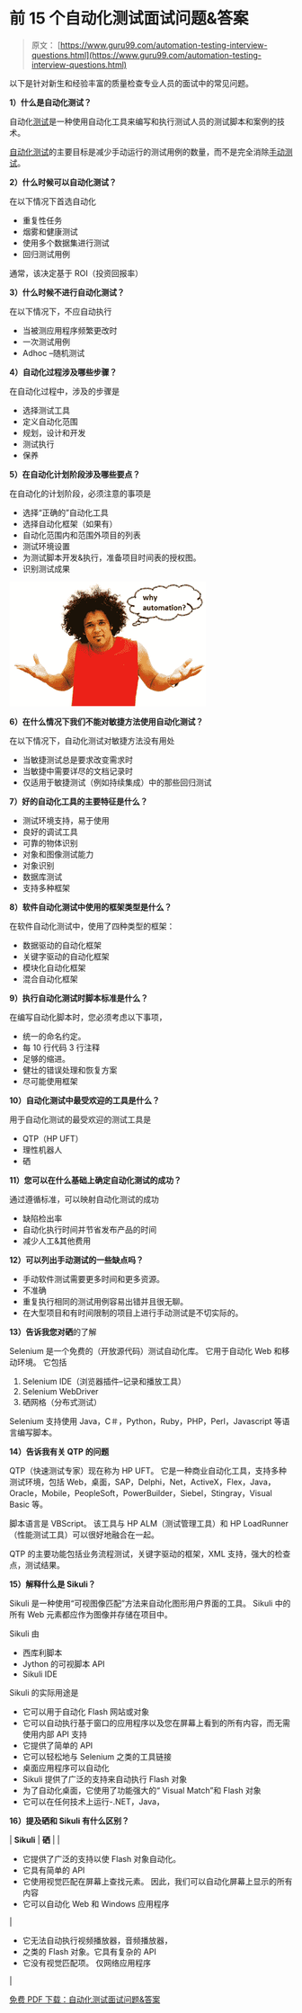 # 前 15 个自动化测试面试问题&答案

> 原文： [https://www.guru99.com/automation-testing-interview-questions.html](https://www.guru99.com/automation-testing-interview-questions.html)

以下是针对新生和经验丰富的质量检查专业人员的面试中的常见问题。

**1）什么是自动化测试？**

自动化[测试](/software-testing.html)是一种使用自动化工具来编写和执行测试人员的测试脚本和案例的技术。

[自动化测试](/automation-testing.html)的主要目标是减少手动运行的测试用例的数量，而不是完全消除[手动测试](/manual-testing.html)。

**2）什么时候可以自动化测试？**

在以下情况下首选自动化

*   重复性任务
*   烟雾和健康测试
*   使用多个数据集进行测试
*   回归测试用例

通常，该决定基于 ROI（投资回报率）

**3）什么时候不进行自动化测试？**

在以下情况下，不应自动执行

*   当被测应用程序频繁更改时
*   一次测试用例
*   Adhoc –随机测试

**4）自动化过程涉及哪些步骤？**

在自动化过程中，涉及的步骤是

*   选择测试工具
*   定义自动化范围
*   规划，设计和开发
*   测试执行
*   保养

**5）在自动化计划阶段涉及哪些要点？**

在自动化的计划阶段，必须注意的事项是

*   选择“正确的”自动化工具
*   选择自动化框架（如果有）
*   自动化范围内和范围外项目的列表
*   测试环境设置
*   为测试脚本开发&执行，准备项目时间表的授权图。
*   识别测试成果

![](img/1b5d194ce2210ad1ef6b56fb5133fdc9.png)

**6）在什么情况下我们不能对敏捷方法使用自动化测试？**

在以下情况下，自动化测试对敏捷方法没有用处

*   当敏捷测试总是要求改变需求时
*   当敏捷中需要详尽的文档记录时
*   仅适用于敏捷测试（例如持续集成）中的那些回归测试

**7）好的自动化工具的主要特征是什么？**

*   测试环境支持，易于使用
*   良好的调试工具
*   可靠的物体识别
*   对象和图像测试能力
*   对象识别
*   数据库测试
*   支持多种框架

**8）软件自动化测试中使用的框架类型是什么？**

在软件自动化测试中，使用了四种类型的框架：

*   数据驱动的自动化框架
*   关键字驱动的自动化框架
*   模块化自动化框架
*   混合自动化框架

**9）执行自动化测试时脚本标准是什么？**

在编写自动化脚本时，您必须考虑以下事项，

*   统一的命名约定。
*   每 10 行代码 3 行注释
*   足够的缩进。
*   健壮的错误处理和恢复方案
*   尽可能使用框架

**10）自动化测试中最受欢迎的工具是什么？**

用于自动化测试的最受欢迎的测试工具是

*   QTP（HP UFT）
*   理性机器人
*   硒

**11）您可以在什么基础上确定自动化测试的成功？**

通过遵循标准，可以映射自动化测试的成功

*   缺陷检出率
*   自动化执行时间并节省发布产品的时间
*   减少人工&其他费用

**12）可以列出手动测试的一些缺点吗？**

*   手动软件测试需要更多时间和更多资源。
*   不准确
*   重复执行相同的测试用例容易出错并且很无聊。
*   在大型项目和有时间限制的项目上进行手动测试是不切实际的。

**13）告诉我您对硒**的了解

Selenium 是一个免费的（开放源代码）测试自动化库。 它用于自动化 Web 和移动环境。 它包括

1.  Selenium IDE（浏览器插件–记录和播放工具）
2.  Selenium WebDriver
3.  硒网格（分布式测试）

Selenium 支持使用 Java，C＃，Python，Ruby，PHP，Perl，Javascript 等语言编写脚本。

**14）告诉我有关 QTP 的问题**

QTP（快速测试专家）现在称为 HP UFT。 它是一种商业自动化工具，支持多种测试环境，包括 Web，桌面，SAP，Delphi，Net，ActiveX，Flex，Java，Oracle，Mobile，PeopleSoft，PowerBuilder，Siebel，Stingray，Visual Basic 等。

脚本语言是 VBScript。 该工具与 HP ALM（测试管理工具）和 HP LoadRunner（性能测试工具）可以很好地融合在一起。

QTP 的主要功能包括业务流程测试，关键字驱动的框架，XML 支持，强大的检查点，测试结果。

**15）解释什么是 Sikuli？**

Sikuli 是一种使用“可视图像匹配”方法来自动化图形用户界面的工具。 Sikuli 中的所有 Web 元素都应作为图像并存储在项目中。

Sikuli 由

*   西库利脚本
*   Jython 的可视脚本 API
*   Sikuli IDE

Sikuli 的实际用途是

*   它可以用于自动化 Flash 网站或对象
*   它可以自动执行基于窗口的应用程序以及您在屏幕上看到的所有内容，而无需使用内部 API 支持
*   它提供了简单的 API
*   它可以轻松地与 Selenium 之类的工具链接
*   桌面应用程序可以自动化
*   Sikuli 提供了广泛的支持来自动执行 Flash 对象
*   为了自动化桌面，它使用了功能强大的“ Visual Match”和 Flash 对象
*   它可以在任何技术上运行-.NET，Java，

**16）提及硒和 Sikuli 有什么区别？**

| **Sikuli** | **硒** |
| 

*   它提供​​了广泛的支持以使 Flash 对象自动化。
*   它具有简单的 API
*   它使用视觉匹配在屏幕上查找元素。 因此，我们可以自动化屏幕上显示的所有内容
*   它可以自动化 Web 和 Windows 应用程序

 | 

*   它无法自动执行视频播放器，音频播放器，
*   之类的 Flash 对象。它具有复杂的 API
*   它没有视觉匹配项。 仅网络应用程序

 |

[免费 PDF 下载：自动化测试面试问题&答案](#)